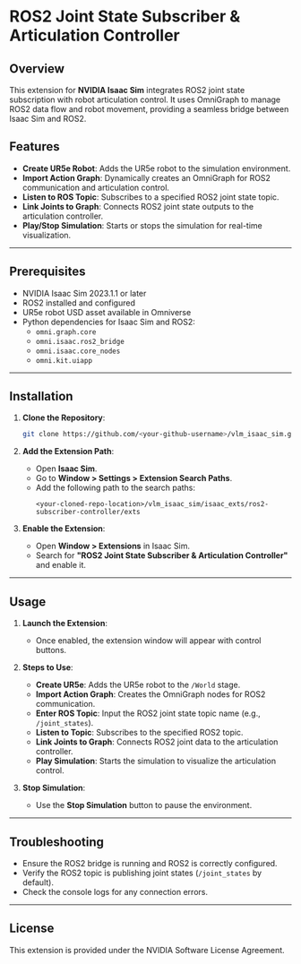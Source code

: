 # ROS2 Joint State Subscriber & Articulation Controller

## Overview

This extension for **NVIDIA Isaac Sim** integrates ROS2 joint state subscription with robot articulation control. It uses OmniGraph to manage ROS2 data flow and robot movement, providing a seamless bridge between Isaac Sim and ROS2.

## Features

- **Create UR5e Robot**: Adds the UR5e robot to the simulation environment.
- **Import Action Graph**: Dynamically creates an OmniGraph for ROS2 communication and articulation control.
- **Listen to ROS Topic**: Subscribes to a specified ROS2 joint state topic.
- **Link Joints to Graph**: Connects ROS2 joint state outputs to the articulation controller.
- **Play/Stop Simulation**: Starts or stops the simulation for real-time visualization.

---

## Prerequisites

- NVIDIA Isaac Sim 2023.1.1 or later
- ROS2 installed and configured
- UR5e robot USD asset available in Omniverse
- Python dependencies for Isaac Sim and ROS2:
  - `omni.graph.core`
  - `omni.isaac.ros2_bridge`
  - `omni.isaac.core_nodes`
  - `omni.kit.uiapp`

---

## Installation

1. **Clone the Repository**:
   ```bash
   git clone https://github.com/<your-github-username>/vlm_isaac_sim.git
   ```

2. **Add the Extension Path**:
   - Open **Isaac Sim**.
   - Go to **Window > Settings > Extension Search Paths**.
   - Add the following path to the search paths:
     ```
     <your-cloned-repo-location>/vlm_isaac_sim/isaac_exts/ros2-subscriber-controller/exts
     ```

3. **Enable the Extension**:
   - Open **Window > Extensions** in Isaac Sim.
   - Search for **"ROS2 Joint State Subscriber & Articulation Controller"** and enable it.

---

## Usage

1. **Launch the Extension**:
   - Once enabled, the extension window will appear with control buttons.

2. **Steps to Use**:
   - **Create UR5e**: Adds the UR5e robot to the `/World` stage.
   - **Import Action Graph**: Creates the OmniGraph nodes for ROS2 communication.
   - **Enter ROS Topic**: Input the ROS2 joint state topic name (e.g., `/joint_states`).
   - **Listen to Topic**: Subscribes to the specified ROS2 topic.
   - **Link Joints to Graph**: Connects ROS2 joint data to the articulation controller.
   - **Play Simulation**: Starts the simulation to visualize the articulation control.

3. **Stop Simulation**:
   - Use the **Stop Simulation** button to pause the environment.

---

## Troubleshooting

- Ensure the ROS2 bridge is running and ROS2 is correctly configured.
- Verify the ROS2 topic is publishing joint states (`/joint_states` by default).
- Check the console logs for any connection errors.

---

## License

This extension is provided under the NVIDIA Software License Agreement.
